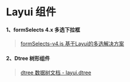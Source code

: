 # Layui 组件

<!-- toc -->

#### 1、formSelects 4.x 多选下拉框

> [formSelects-v4.js 基于Layui的多选解决方案](https://hnzzmsf.github.io/example/example_v4.html)



#### 2、Dtree 树形组件

> [dtree 数据树文档 - layui.dtree](http://www.wisdomelon.com/DTreeHelper)

